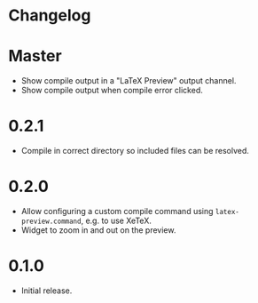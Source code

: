 # Changelog

# Master

* Show compile output in a "LaTeX Preview" output channel.
* Show compile output when compile error clicked.

# 0.2.1

* Compile in correct directory so included files can be resolved.

# 0.2.0

* Allow configuring a custom compile command using `latex-preview.command`, e.g. to use XeTeX.
* Widget to zoom in and out on the preview.

# 0.1.0

* Initial release.
